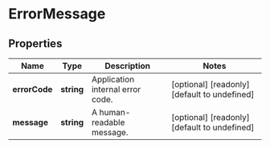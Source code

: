 # ErrorMessage

## Properties
| Name | Type | Description | Notes |
| ------------ | ------------- | ------------- | ------------- |
| **errorCode** | **string** | Application internal error code. | [optional] [readonly] [default to undefined] |
| **message** | **string** | A human-readable message. | [optional] [readonly] [default to undefined] |


